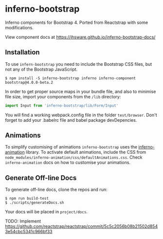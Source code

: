 # inferno-bootstrap
Inferno components for Bootstrap 4. Ported from Reactstrap with some modifications.

View component docs at https://jhsware.github.io/inferno-bootstrap-docs/

## Installation ##
To use `infern-bootstrap` you need to include the Bootstrap CSS files, but not any of the Bootstrap JavaScript.

```
$ npm install -S inferno-bootstrap inferno inferno-component bootstrap@4.0.0-beta.2
```

In order to get proper source maps in your bundle file, and also to minimise file size, import your
components from the `/lib` directory:

```JavaScript
import Input from 'inferno-bootstrap/lib/Form/Input'
```

You will find a working webpack.config file in the folder `test/browser`. Don't forget to add your .babelrc
file and babel package devDepencies.

## Animations ##
To simplify customising of animations `inferno-bootstrap` uses the [inferno-animation](https://github.com/jhsware/inferno-animation) library. To activate default animations, include the CSS from `node_modules/inferno-animation/css/defaultAnimations.css`. Check `inferno-animation` docs on how to customise your animations.

## Generate Off-line Docs ##
To generate off-line docs, clone the repos and run:

```
$ npm run build-test
$ ./scripts/generateDocs.sh
```

Your docs will be placed in `project/docs`.

TODO: Implement https://github.com/reactstrap/reactstrap/commit/5c5c2056b08b21502d8543e54cbc5341c966bf33